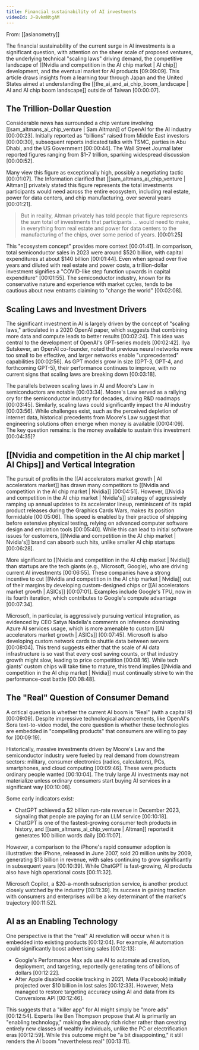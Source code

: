 ```yaml
---
title: Financial sustainability of AI investments
videoId: J-BvkmNtgAM
---
```


From: [[asianometry]] <br/> 

The financial sustainability of the current surge in AI investments is a significant question, with attention on the sheer scale of proposed ventures, the underlying technical "scaling laws" driving demand, the competitive landscape of [[Nvidia and competition in the AI chip market | AI chip]] development, and the eventual market for AI products <a class="yt-timestamp" data-t="09:09:09">[09:09:09]</a>. This article draws insights from a learning tour through Japan and the United States aimed at understanding the [[the_ai_and_ai_chip_boom_landscape | AI and AI chip boom landscape]] outside of Taiwan <a class="yt-timestamp" data-t="00:00:07">[00:00:07]</a>.

## The Trillion-Dollar Question

Considerable news has surrounded a chip venture involving [[sam_altmans_ai_chip_venture | Sam Altman]] of OpenAI for the AI industry <a class="yt-timestamp" data-t="00:00:23">[00:00:23]</a>. Initially reported as "billions" raised from Middle East investors <a class="yt-timestamp" data-t="00:00:30">[00:00:30]</a>, subsequent reports indicated talks with TSMC, parties in Abu Dhabi, and the US Government <a class="yt-timestamp" data-t="00:00:44">[00:00:44]</a>. The Wall Street Journal later reported figures ranging from $1-7 trillion, sparking widespread discussion <a class="yt-timestamp" data-t="00:00:52">[00:00:52]</a>.

Many view this figure as exceptionally high, possibly a negotiating tactic <a class="yt-timestamp" data-t="00:01:07">[00:01:07]</a>. The Information clarified that [[sam_altmans_ai_chip_venture | Altman]] privately stated this figure represents the total investments participants would need across the entire ecosystem, including real estate, power for data centers, and chip manufacturing, over several years <a class="yt-timestamp" data-t="00:01:21">[00:01:21]</a>.

> But in reality, Altman privately has told people that figure represents the sum total of investments that participants ... would need to make, in everything from real estate and power for data centers to the manufacturing of the chips, over some period of years. <a class="yt-timestamp" data-t="00:01:25">[00:01:25]</a>

This "ecosystem concept" provides more context <a class="yt-timestamp" data-t="00:01:41">[00:01:41]</a>. In comparison, total semiconductor sales in 2023 were around $520 billion, with capital expenditures at about $140 billion <a class="yt-timestamp" data-t="00:01:44">[00:01:44]</a>. Even when spread over five years and diluted with real estate and power costs, a trillion-dollar investment signifies a "COVID-like step function upwards in capital expenditure" <a class="yt-timestamp" data-t="00:01:55">[00:01:55]</a>. The semiconductor industry, known for its conservative nature and experience with market cycles, tends to be cautious about new entrants claiming to "change the world" <a class="yt-timestamp" data-t="00:02:08">[00:02:08]</a>.

## Scaling Laws and Investment Drivers

The significant investment in AI is largely driven by the concept of "scaling laws," articulated in a 2020 OpenAI paper, which suggests that combining more data and compute leads to better results <a class="yt-timestamp" data-t="00:02:24">[00:02:24]</a>. This idea was central to the development of OpenAI's GPT-series models <a class="yt-timestamp" data-t="00:02:42">[00:02:42]</a>. Ilya Sutskever, an OpenAI co-founder, noted that previous neural networks were too small to be effective, and larger networks enable "unprecedented" capabilities <a class="yt-timestamp" data-t="00:02:56">[00:02:56]</a>. As GPT models grow in size (GPT-3, GPT-4, and forthcoming GPT-5), their performance continues to improve, with no current signs that scaling laws are breaking down <a class="yt-timestamp" data-t="00:03:18">[00:03:18]</a>.

The parallels between scaling laws in AI and Moore's Law in semiconductors are notable <a class="yt-timestamp" data-t="00:03:34">[00:03:34]</a>. Moore's Law served as a rallying cry for the semiconductor industry for decades, driving R&D roadmaps <a class="yt-timestamp" data-t="00:03:45">[00:03:45]</a>. Similarly, scaling laws could significantly impact the AI industry <a class="yt-timestamp" data-t="00:03:56">[00:03:56]</a>. While challenges exist, such as the perceived depletion of internet data, historical precedents from Moore's Law suggest that engineering solutions often emerge when money is available <a class="yt-timestamp" data-t="00:04:09">[00:04:09]</a>. The key question remains: is the money available to sustain this investment <a class="yt-timestamp" data-t="00:04:35">[00:04:35]</a>?

## [[Nvidia and competition in the AI chip market | AI Chips]] and Vertical Integration

The pursuit of profits in the [[AI accelerators market growth | AI accelerators market]] has drawn many competitors to [[Nvidia and competition in the AI chip market | Nvidia]] <a class="yt-timestamp" data-t="00:04:51">[00:04:51]</a>. However, [[Nvidia and competition in the AI chip market | Nvidia's]] strategy of aggressively ramping up annual updates to its accelerator lineup, reminiscent of its rapid product releases during the Graphics Cards Wars, makes its position formidable <a class="yt-timestamp" data-t="00:05:06">[00:05:06]</a>. This speed is enabled by their practice of shipping before extensive physical testing, relying on advanced computer software design and emulation tools <a class="yt-timestamp" data-t="00:05:40">[00:05:40]</a>. While this can lead to initial software issues for customers, [[Nvidia and competition in the AI chip market | Nvidia's]] brand can absorb such hits, unlike smaller AI chip startups <a class="yt-timestamp" data-t="00:06:28">[00:06:28]</a>.

More significant to [[Nvidia and competition in the AI chip market | Nvidia]] than startups are the tech giants (e.g., Microsoft, Google), who are driving current AI investments <a class="yt-timestamp" data-t="00:06:55">[00:06:55]</a>. These companies have a strong incentive to cut [[Nvidia and competition in the AI chip market | Nvidia]] out of their margins by developing custom-designed chips or [[AI accelerators market growth | ASICs]] <a class="yt-timestamp" data-t="00:07:01">[00:07:01]</a>. Examples include Google's TPU, now in its fourth iteration, which contributes to Google's compute advantage <a class="yt-timestamp" data-t="00:07:34">[00:07:34]</a>.

Microsoft, in particular, is aggressively pursuing vertical integration, as evidenced by CEO Satya Nadella's comments on inference dominating Azure AI services usage, which is more amenable to custom [[AI accelerators market growth | ASICs]] <a class="yt-timestamp" data-t="00:07:45">[00:07:45]</a>. Microsoft is also developing custom network cards to shuttle data between servers <a class="yt-timestamp" data-t="00:08:04">[00:08:04]</a>. This trend suggests either that the scale of AI data infrastructure is so vast that every cost saving counts, or that industry growth might slow, leading to price competition <a class="yt-timestamp" data-t="00:08:16">[00:08:16]</a>. While tech giants' custom chips will take time to mature, this trend implies [[Nvidia and competition in the AI chip market | Nvidia]] must continually strive to win the performance-cost battle <a class="yt-timestamp" data-t="00:08:48">[00:08:48]</a>.

## The "Real" Question of Consumer Demand

A critical question is whether the current AI boom is "Real" (with a capital R) <a class="yt-timestamp" data-t="00:09:09">[00:09:09]</a>. Despite impressive technological advancements, like OpenAI's Sora text-to-video model, the core question is whether these technologies are embedded in "compelling products" that consumers are willing to pay for <a class="yt-timestamp" data-t="00:09:19">[00:09:19]</a>.

Historically, massive investments driven by Moore's Law and the semiconductor industry were fueled by real demand from downstream sectors: military, consumer electronics (radios, calculators), PCs, smartphones, and cloud computing <a class="yt-timestamp" data-t="00:09:46">[00:09:46]</a>. These were products ordinary people wanted <a class="yt-timestamp" data-t="00:10:04">[00:10:04]</a>. The truly large AI investments may not materialize unless ordinary consumers start buying AI services in a significant way <a class="yt-timestamp" data-t="00:10:08">[00:10:08]</a>.

Some early indicators exist:
*   ChatGPT achieved a $2 billion run-rate revenue in December 2023, signaling that people are paying for an LLM service <a class="yt-timestamp" data-t="00:10:18">[00:10:18]</a>.
*   ChatGPT is one of the fastest-growing consumer tech products in history, and [[sam_altmans_ai_chip_venture | Altman]] reported it generates 100 billion words daily <a class="yt-timestamp" data-t="00:11:07">[00:11:07]</a>.

However, a comparison to the iPhone's rapid consumer adoption is illustrative: the iPhone, released in June 2007, sold 20 million units by 2009, generating $13 billion in revenue, with sales continuing to grow significantly in subsequent years <a class="yt-timestamp" data-t="00:10:39">[00:10:39]</a>. While ChatGPT is fast-growing, AI products also have high operational costs <a class="yt-timestamp" data-t="00:11:32">[00:11:32]</a>.

Microsoft Copilot, a $20-a-month subscription service, is another product closely watched by the industry <a class="yt-timestamp" data-t="00:11:39">[00:11:39]</a>. Its success in gaining traction with consumers and enterprises will be a key determinant of the market's trajectory <a class="yt-timestamp" data-t="00:11:52">[00:11:52]</a>.

## AI as an Enabling Technology

One perspective is that the "real" AI revolution will occur when it is embedded into existing products <a class="yt-timestamp" data-t="00:12:04">[00:12:04]</a>. For example, AI automation could significantly boost advertising sales <a class="yt-timestamp" data-t="00:12:13">[00:12:13]</a>:
*   Google's Performance Max ads use AI to automate ad creation, deployment, and targeting, reportedly generating tens of billions of dollars <a class="yt-timestamp" data-t="00:12:22">[00:12:22]</a>.
*   After Apple disabled cookie tracking in 2021, Meta (Facebook) initially projected over $10 billion in lost sales <a class="yt-timestamp" data-t="00:12:33">[00:12:33]</a>. However, Meta managed to restore targeting accuracy using AI and data from its Conversions API <a class="yt-timestamp" data-t="00:12:46">[00:12:46]</a>.

This suggests that a "killer app" for AI might simply be "more ads" <a class="yt-timestamp" data-t="00:12:54">[00:12:54]</a>. Experts like Ben Thompson propose that AI is primarily an "enabling technology," making the already rich richer rather than creating entirely new classes of wealthy individuals, unlike the PC or electrification eras <a class="yt-timestamp" data-t="00:12:59">[00:12:59]</a>. While this outcome might be "a bit disappointing," it still renders the AI boom "nevertheless real" <a class="yt-timestamp" data-t="00:13:11">[00:13:11]</a>.